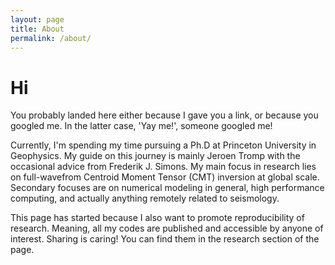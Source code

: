 ```yaml
---
layout: page
title: About
permalink: /about/
---
```


# Hi 

You probably landed here either because I gave you a link, or because you 
googled me. In the latter case, 'Yay me!', someone googled me!

Currently, I'm spending my time pursuing a Ph.D at Princeton University in 
Geophysics. My guide on this journey is mainly Jeroen Tromp with the occasional 
advice from Frederik J. Simons. My main focus in research lies on 
full-wavefrom Centroid Moment Tensor (CMT) inversion at global scale. Secondary
focuses are on numerical modeling in general, high performance computing, and
actually anything remotely related to seismology.

This page has started because I also want to promote reproducibility of 
research. Meaning, all my codes are published and accessible by anyone of
interest. Sharing is caring! You can find them in the research section of the 
page.



